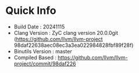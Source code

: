 # Quick Info
* Build Date : 20241115
* Clang Version : ZyC clang version 20.0.0git (https://github.com/llvm/llvm-project 98daf22638aec08ec3a3ea022984828fbf89f28f)
* Binutils Version : master
* Compiled Based : https://github.com/llvm/llvm-project/commit/98daf226

